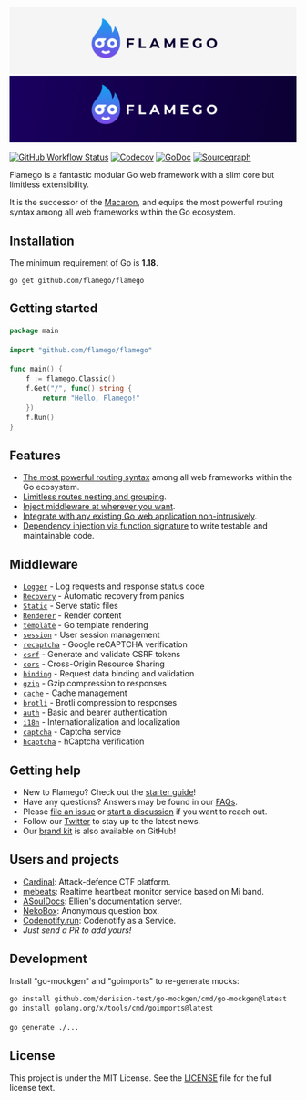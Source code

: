![Flamego](https://github.com/flamego/brand-kit/raw/main/banner/banner-01.jpg#gh-light-mode-only)
![Flamego](https://github.com/flamego/brand-kit/raw/main/banner/banner-02.jpg#gh-dark-mode-only)

[![GitHub Workflow Status](https://img.shields.io/github/checks-status/flamego/flamego/main?logo=github&style=for-the-badge)](https://github.com/flamego/flamego/actions?query=branch%3Amain)
[![Codecov](https://img.shields.io/codecov/c/gh/flamego/flamego?logo=codecov&style=for-the-badge)](https://app.codecov.io/gh/flamego/flamego)
[![GoDoc](https://img.shields.io/badge/GoDoc-Reference-blue?style=for-the-badge&logo=go)](https://pkg.go.dev/github.com/flamego/flamego?tab=doc)
[![Sourcegraph](https://img.shields.io/badge/view%20on-Sourcegraph-brightgreen.svg?style=for-the-badge&logo=sourcegraph)](https://sourcegraph.com/github.com/flamego/flamego)

Flamego is a fantastic modular Go web framework with a slim core but limitless extensibility.

It is the successor of the [Macaron](https://github.com/go-macaron/macaron), and equips the most powerful routing syntax among all web frameworks within the Go ecosystem.

## Installation

The minimum requirement of Go is **1.18**.

	go get github.com/flamego/flamego

## Getting started

```go
package main

import "github.com/flamego/flamego"

func main() {
	f := flamego.Classic()
	f.Get("/", func() string {
		return "Hello, Flamego!"
	})
	f.Run()
}
```

## Features

- [The most powerful routing syntax](https://flamego.dev/routing.html) among all web frameworks within the Go ecosystem.
- [Limitless routes nesting and grouping](https://flamego.dev/routing.html#group-routes).
- [Inject middleware at wherever you want](https://flamego.dev/core-concepts.html#middleware).
- [Integrate with any existing Go web application non-intrusively](https://flamego.dev/faqs.html#how-do-i-integrate-into-existing-applications).
- [Dependency injection via function signature](https://flamego.dev/core-concepts.html#service-injection) to write testable and maintainable code.

## Middleware

- [`Logger`](https://flamego.dev/core-services.html#routing-logger) - Log requests and response status code
- [`Recovery`](https://flamego.dev/core-services.html#panic-recovery) - Automatic recovery from panics
- [`Static`](https://flamego.dev/core-services.html#serving-static-files) - Serve static files
- [`Renderer`](https://flamego.dev/core-services.html#rendering-content) - Render content
- [`template`](https://flamego.dev/middleware/template.html) - Go template rendering
- [`session`](https://flamego.dev/middleware/session.html) - User session management
- [`recaptcha`](https://flamego.dev/middleware/recaptcha.html) - Google reCAPTCHA verification
- [`csrf`](https://flamego.dev/middleware/csrf.html) - Generate and validate CSRF tokens
- [`cors`](https://flamego.dev/middleware/cors.html) - Cross-Origin Resource Sharing
- [`binding`](https://flamego.dev/middleware/binding.html) - Request data binding and validation
- [`gzip`](https://flamego.dev/middleware/gzip.html) - Gzip compression to responses
- [`cache`](https://flamego.dev/middleware/cache.html) - Cache management
- [`brotli`](https://flamego.dev/middleware/brotli.html) - Brotli compression to responses
- [`auth`](https://flamego.dev/middleware/auth.html) - Basic and bearer authentication
- [`i18n`](https://flamego.dev/middleware/i18n.html) - Internationalization and localization
- [`captcha`](https://flamego.dev/middleware/captcha.html) - Captcha service
- [`hcaptcha`](https://flamego.dev/middleware/hcaptcha.html) - hCaptcha verification

## Getting help

- New to Flamego? Check out the [starter guide](https://flamego.dev/starter-guide.html)!
- Have any questions? Answers may be found in our [FAQs](https://flamego.dev/faqs.html).
- Please [file an issue](https://github.com/flamego/flamego/issues) or [start a discussion](https://github.com/flamego/flamego/discussions) if you want to reach out.
- Follow our [Twitter](https://twitter.com/flamego_dev) to stay up to the latest news.
- Our [brand kit](https://github.com/flamego/brand-kit) is also available on GitHub!

## Users and projects

- [Cardinal](https://github.com/vidar-team/Cardinal): Attack-defence CTF platform.
- [mebeats](https://github.com/wuhan005/mebeats): Realtime heartbeat monitor service based on Mi band.
- [ASoulDocs](https://github.com/asoul-sig/asouldocs): Ellien's documentation server.
- [NekoBox](https://github.com/NekoWheel/NekoBox): Anonymous question box.
- [Codenotify.run](https://github.com/codenotify/codenotify.run): Codenotify as a Service.
- _Just send a PR to add yours!_

## Development

Install "go-mockgen" and "goimports" to re-generate mocks:

```sh
go install github.com/derision-test/go-mockgen/cmd/go-mockgen@latest
go install golang.org/x/tools/cmd/goimports@latest

go generate ./...
```

## License

This project is under the MIT License. See the [LICENSE](LICENSE) file for the full license text.
